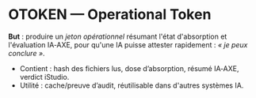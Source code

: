 # OTOKEN — Operational Token

**But** : produire un *jeton opérationnel* résumant l'état d'absorption et l'évaluation IA‑AXE,
pour qu'une IA puisse attester rapidement : *« je peux conclure »*.

- Contient : hash des fichiers lus, dose d’absorption, résumé IA‑AXE, verdict iStudio.
- Utilité : cache/preuve d’audit, réutilisable dans d'autres systèmes IA.
